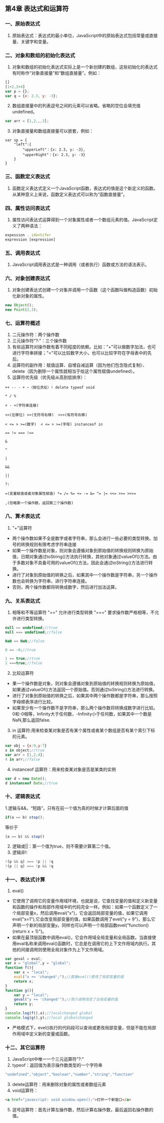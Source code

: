 ## 第4章 表达式和运算符
### 一、原始表达式
1. 原始表达式：表达式的最小单位，JavaScript中的原始表达式包括常量或直接量、关键字和变量。
### 二、对象和数组的初始化表达式
1. 对象和数组的初始化表达式实际上是一个新创建的数组，这些初始化的表达式有时称作“对象直接量”和“数组直接量”。例如：
```javascript
[]
[1+2,3+4]
var p = {};
var q = {x: 2.3, y: -3};
```
2. 数组直接量中的列表逗号之间的元素可以省略。省略的空位会填充值undefined。
```javascript
var arr = [1,2,,,3];
```
3. 对象直接量和数组直接量可以嵌套，例如：
```
var sp = {
    "left":{
        "upperLeft"：{x: 2.3, y: -3},
        "upperRight"：{x: 2.3, y: -3}
    }
}
```
### 三、函数定义表达式
1. 函数定义表达式定义一个JavaScript函数，表达式的值是这个新定义的函数。从某种意义上来说，函数定义表达式可以称为“函数直接量”。
### 四、属性访问表达式
1. 属性访问表达式运算得到一个对象属性或者一个数组元素的值。JavaScript定义了两种语法：
```javascript  
expession . identifer
expression [expression]
```
### 五、调用表达式
1. JavaScript调用表达式是一种调用（或者执行）函数或方法的语法表示。
### 六、对象创建表达式
1. 对象创建表达式创建一个对象并调用一个函数（这个函数叫做构造函数）初始化新对象的属性。
```javascript
new Object();
new Point(2,3);
```
### 七、运算符概述
1. 二元操作符：两个操作数
1. 三元操作符"?:"：三个操作数
1. 有些运算符对操作数有着不同程度的依赖。比如："+"可以做数字加法，也可进行字符串拼接；"<"可以比较数字大小，也可以比较字符在字母表中的先后。
1. 运算符的副作用：赋值运算、自增自减运算（因为他们包含隐式复制）、delete（因为删除一个属性就相当于给这个属性赋值undefined）。
1. 运算符优先级（优先级从高到低排序）：
```
++ -- - + ~（按位求反）! delete typeof void

* / %

+ - +(字符串连接)

<<(左移位) >>(无符号右移)  >>>(有符号右移)

< <= > >=(数字)  < <= > >=(字母) instanceof in

== != === !==

&

^

|

&&

||

?:

=(变量赋值或者对象属性赋值) *= /= %= += -= &= ^= |= <<= >>= >>>=

,(忽略第一个操作数，返回第二个操作数)
```
### 八、算术表达式
1. "+"运算符
+ 两个操作数如果不全是数字或者字符串，那么会进行一些必要的类型转换。加号的转换规则有限考虑字符串连接
+ 如果一个操作数是对象，则对象会遵循对象到原始值的转换规则转换为原始值，日期对象通过toString()方法执行转换，其他对象通过valueOf()方法。由于多数对象不具备可用的valueOf()方法，因此会通过toString()方法进行转换。
+ 进行了对象到原始值的转换之后，如果其中一个操作数是字符串，另一个操作数也会转换为字符串，进行字符串连接。
+ 否则，两个操作数都将转换成数字，然后进行加法运算。
### 九、关系表达式
1. 相等和不等运算符
"==" 允许进行类型转换
"===" 要求操作数严格相等，不允许进行类型转换。
```javascript
null == undefined;//true
null === undefined;//false

NaN == NaN;//false

0 == -0;//true

1 == true;//true
1 ===true;//false
```
2. 比较运算符
+ 果一个操作数是对象，则对象会遵循对象到原始值的转换规则转换为原始值，如果通过valueOf()方法返回一个原始值。否则通过toString()方法进行转换。
+ 进行了对象到原始值的转换之后，如果其中两个操作数都是字符串，那么按照字母顺表序进行比较。
+ 如果至少有一个操作数不是字符串，那么两个操作数将转换成数字进行比较。0和-0相等，Infinity大于任何数，-Infinity小于任何数，如果其中一个数是NaN,那么返回false.
3. in 运算符:用来检查某对象是否有某个属性或者某个数组是否有某个索引下标的元素。
```javascript
var obj = {x:9,y:7}
x in object;//true
var arr = [1,2,4];
4 in arr;//false
```
4. instanceof 运算符：用来检查某对象是否是某类的实例
```javascript
var d = new Date();
d instanceof Date;//true
```
### 十、逻辑表达式
1.逻辑与&&，“短路”，只有在前一个值为真的时候才计算后面的值
```javascript
if(a == b) stop();
```
等价于
```javascript
(a == b) && stop()
```
2. 逻辑或||：第一个值为true，则不需要计算第二个值。
1. 逻辑非!:
```javascript
!(p && q) === !p || !q
!(p || q) === !p && !q
```
### 十一、表达式计算
1. eval()
+ 它使用了调用它的变量作用域环境，也就是说，它查找变量的值和定义新变量和函数的操作和局部作用域中的代码完全一样。例如：如果一个函数定义了一个局部变量x，然后调用eval("x")，它会返回局部变量的值，如果它调用eval("x=1"),它会改变局部变量的值，如果函数调用了evel("y = 9")，那么它声明一个新的局部变量y。同样也可以声明一个局部函数evel("function(){return x + 1}")。
+ 如果在最顶层函数中调用eval()，它会作用域全局变量和全局函数。当直接使用eval名称来调用eval()函数时，它总是在调用它的上下文作用域内执行。其他的间接调用则使用全局对象作为上下文作用域。
```javascript
var geval = eval;
var x = "global",y = "global";
function f(){
    var x = "local";
    eval("x += 'changed';");//直接evel()更改了局部变量的值
    return x;
}
function g(){
    var y = "local";
    geval("y += 'changed'");//简介调用改变了全局变量的值
    return y;
}
console.log(f(),x);//localchanged global
console.log(g(),y);//local globalchanged
```
+ 严格模式下，evel()执行的代码段可以查询或更改局部变量，但是不能在局部作用域中定义新的变量或函数。
### 十二、其它运算符
1. JavaScript中唯一一个三元运算符"?:"
1. typeof：返回值为表示操作数类型的一个字符串
```javascript
"undefined","object","boolean","number","string","function"
```
3. delete运算符：用来删除对象的属性或者数组元素
4. void运算符：
```html
<a href="javascript: void window.open();">打开一个新窗口</a>
```
5. 逗号运算符：首先计算左操作数，然后计算右操作数，最后返回右操作数的值。







